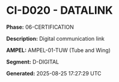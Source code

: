 # CI-D020 - DATALINK

**Phase:** 06-CERTIFICATION

**Description:** Digital communication link

**AMPEL:** AMPEL-01-TUW (Tube and Wing)

**Segment:** D-DIGITAL

**Generated:** 2025-08-25 17:27:29 UTC
